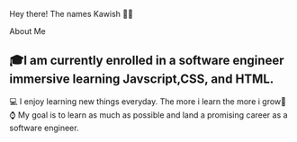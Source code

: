 Hey there! The names Kawish 👋🏼

About Me

<h2>🎓I am currently enrolled in a software engineer immersive learning Javscript,CSS, and HTML.</h2>
💻 I enjoy learning new things everyday. The more i learn the more i grow🌱
⌚️ My goal is to learn as much as possible and land a promising career as a software engineer.






<!---
kaywish/kaywish is a ✨ special ✨ repository because its `README.md` (this file) appears on your GitHub profile.
You can click the Preview link to take a look at your changes.
--->
